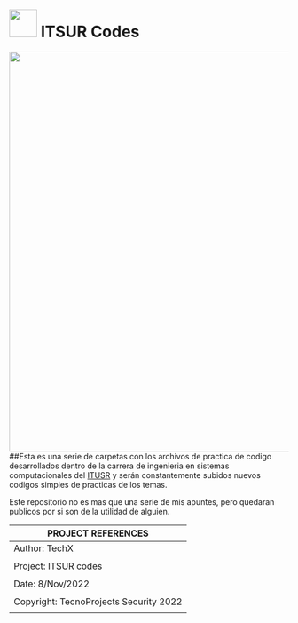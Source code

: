 # <img src="https://sg.com.mx/sites/default/files/styles/570x500/public/2018-05/Logo_ITSUR.jpg?itok=lYg805LD" width="50px"> ITSUR Codes 

<img src="https://imgs.search.brave.com/v8EaKlS6Yy7T3z9VGMhe5tTRUwFexR4rNiDlDAMO0_E/rs:fit:768:252:1/g:ce/aHR0cHM6Ly93d3cu/dGlqdWFuYS50ZWNu/bS5teC93cC1jb250/ZW50L3VwbG9hZHMv/MjAxNC8xMS9IZWFk/aW5nLUluZy1zaXN0/ZW1hcy03Njh4MjUy/LnBuZw" width="720px">
##Esta es una serie de carpetas con los archivos de practica de codigo desarrollados dentro de la carrera de ingenieria en sistemas computacionales del <a href="http://itsur.edu.mx" tarjet="_blank">ITUSR</a> y serán constantemente subidos nuevos codigos simples de practicas de los temas.

Este repositorio no es mas que una serie de mis apuntes, pero quedaran publicos por si son de la utilidad de alguien.

| PROJECT REFERENCES                       |
|------------------------------------------|
| Author: TechX                            |
|                                          |
| Project: ITSUR codes                     |
|                                          |
| Date: 8/Nov/2022                         |
|                                          |
| Copyright: TecnoProjects Security 2022   |
|                                          |
